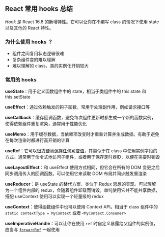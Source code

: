 ## React 常用 hooks 总结

*Hook* 是 React 16.8 的新增特性。它可以让你在不编写 class 的情况下使用 state 以及其他的 React 特性。

### 为什么使用 hooks ？

- 组件之间复用状态逻辑很难 
- 复杂组件变的难以理解 
- 难以理解的 class，类的实例化开销较大

### 常用的 hooks

**useState**：用于定义函数组件中的 state，相当于类组件中的 this.state 和 this.setState

**useEffect**：通过依赖触发的钩子函数，常用于处理副作用，例如请求接口等

**useCallback**：缓存回调函数，避免每次组件更新时都生成一个新的函数实例，使得依赖组件重复渲染，通常用于性能优化

**useMemo**：用于缓存数据，当依赖项改变时才重新计算并生成数据。有助于避免在每次渲染时都进行高开销的计算

**useRef**：它可以[很方便地保存任何可变值](https://zh-hans.reactjs.org/docs/hooks-faq.html#is-there-something-like-instance-variables)，其类似于在 class 中使用实例字段的方式。通常用于命令式地访问子组件，或者用于保存定时器ID，以便在需要时销毁

**useLayoutEffect**：和 useEffect 使用方式相同，但它会在所有的 DOM 变更之后同步调用传入的回调函数。可以使用它来读取 DOM 布局并同步触发重渲染

**useReducer**：是 useState 的替代方案，类似于 Redux 思想的实现。可以理解为一个组件内部的 redux，会随着组件卸载而销毁。单纯使用它并不能共享数据，搭配 useContext 使用可以实现一个轻量级的 redux

**useContext**：使得函数组件中也可以使用 Context API。相当于 class 组件中的 `static contextType = MyContext` 或者 `<MyContext.Consumer>`

**useImperativeHandle**：可以让你在使用 `ref` 时自定义暴露给父组件的实例值，应当与 [`forwardRef`](https://zh-hans.reactjs.org/docs/react-api.html#reactforwardref) 一起使用



